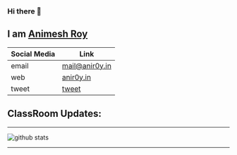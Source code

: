 ### Hi there 👋 
## I am [Animesh Roy](https://anir0y.in)

|Social Media|Link|
|---|---|
|email | [mail@anir0y.in](mailto:mail@anir0y.in)|
|web   | [anir0y.in](https://anir0y.in)|
|tweet | [tweet](https://twitter.com/anir0y)|


## ClassRoom Updates:
<!-- BLOG-POST-LIST:START -->
<!-- BLOG-POST-LIST:END -->

---
![github stats](https://github-readme-stats.vercel.app/api?username=anir0y&show_icons=true)

---
